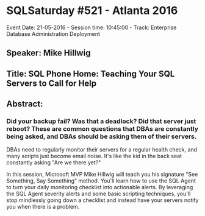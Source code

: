 # SQLSaturday #521 - Atlanta 2016
Event Date: 21-05-2016 - Session time: 10:45:00 - Track: Enterprise Database Administration  Deployment
## Speaker: Mike Hillwig
## Title: SQL Phone Home: Teaching Your SQL Servers to Call for Help
## Abstract:
### Did your backup fail? Was that a deadlock? Did that server just reboot? These are common questions that DBAs are constantly being asked, and DBAs should be asking them of their servers.
 
DBAs need to regularly monitor their servers for a regular health check, and many scripts just become email noise.  It's like the kid in the back seat constantly asking "Are we there yet?"
 
In this session, Microsoft MVP Mike Hillwig will teach you his signature "See Something, Say Something" method. You'll learn how to use the SQL Agent to turn your daily monitoring checklist into actionable alerts. By leveraging the SQL Agent severity alerts and some basic scripting techniques, you'll stop mindlessly going down a checklist and instead have your servers notify you when there is a problem.
